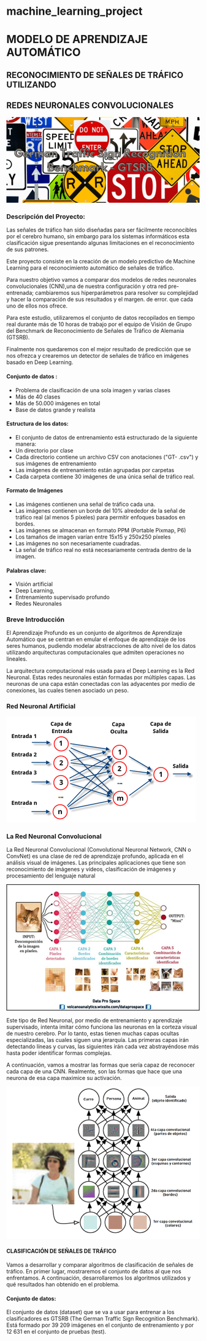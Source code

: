 # machine_learning_project
# MODELO DE APRENDIZAJE AUTOMÁTICO 

## RECONOCIMIENTO DE SEÑALES DE TRÁFICO UTILIZANDO 

## REDES NEURONALES CONVOLUCIONALES


![Image text](https://github.com/karinaic/machine_learning_project/blob/main/resources/german_trafic_.png)

### Descripción del Proyecto:

Las señales de tráfico han sido diseñadas para ser fácilmente reconocibles por el cerebro humano, sin embargo para los sistemas informáticos esta clasificación sigue presentando algunas limitaciones en el reconocimiento de sus patrones.

Este proyecto consiste en la creación de un modelo predictivo de Machine Learning para el reconocimiento automático de señales de tráfico.

Para nuestro objetivo vamos a comparar dos modelos de redes neuronales convolucionales (CNN),una de nuestra configuración y otra red pre-entrenada; cambiaremos sus hiperparámetros para resolver su complejidad y hacer la comparación de sus resultados y el margen. de error. que cada uno de ellos nos ofrece.

Para este estudio, utilizaremos el conjunto de datos recopilados en tiempo real durante más de 10 horas de trabajo por el equipo de Visión de Grupo del Benchmark de Reconocimiento de Señales de Tráfico de Alemania (GTSRB).

Finalmente nos quedaremos con el mejor resultado de predicción que se nos ofrezca y crearemos un detector de señales de tráfico en imágenes basado en Deep Learning.

#### Conjunto de datos : 

+ Problema de clasificación de una sola imagen y varias clases
+ Más de 40 clases
+ Más de 50.000 imágenes en total
+ Base de datos grande y realista

#### Estructura de los datos:

+ El conjunto de datos  de entrenamiento está estructurado de la siguiente manera:
+ Un directorio por clase
+ Cada directorio contiene un archivo CSV con anotaciones ("GT- <ClassID> .csv") y sus imágenes de entrenamiento
+ Las imágenes de entrenamiento están agrupadas por carpetas
+ Cada carpeta contiene 30 imágenes de una única señal de tráfico real.

#### Formato de Imágenes

+ Las imágenes contienen una señal de tráfico cada una.
+ Las imágenes contienen un borde del 10% alrededor de la señal de tráfico real (al menos 5 píxeles) para permitir enfoques basados ​​en bordes.
+ Las imágenes se almacenan en formato PPM (Portable Pixmap, P6)
+ Los tamaños de imagen varían entre 15x15 y 250x250 píxeles
+ Las imágenes no son necesariamente cuadradas.
+ La señal de tráfico real no está necesariamente centrada dentro de la imagen.

#### Palabras clave:
+   Visión artificial
+   Deep Learning,
+   Entrenamiento supervisado profundo
+   Redes Neuronales

### Breve Introducción

El Aprendizaje Profundo es un conjunto de algoritmos de Aprendizaje Automático que se 
centran en emular el enfoque de aprendizaje de los seres humanos, pudiendo modelar 
abstracciones de alto nivel de los datos utilizando arquitecturas computacionales que admiten 
operaciones no lineales. 

La arquitectura computacional más usada para el Deep Learning es la Red Neuronal. Estas redes 
neuronales están formadas por múltiples capas. Las neuronas de una capa están conectadas con 
las adyacentes por medio de conexiones, las cuales tienen asociado un peso.

### Red Neuronal Artificial

![imagen](https://github.com/karinaic/machine_learning_project/blob/main/resources/red_neuronal_artificial.png)

### La Red Neuronal Convolucional
La Red Neuronal Convolucional (Convolutional Neuronal Network, CNN o ConvNet) es una clase
de red de aprendizaje profundo, aplicada en el análisis visual de imágenes. Las principales 
aplicaciones que tiene son reconocimiento de imágenes y vídeos, clasificación de imágenes y 
procesamiento del lenguaje natural

![imagen](https://github.com/karinaic/machine_learning_project/blob/main/resources/cnn.jpg)

Este tipo de Red Neuronal, por medio de entrenamiento y aprendizaje supervisado, intenta 
imitar cómo funciona las neuronas en la corteza visual de nuestro cerebro. Por lo tanto, estas 
tienen muchas capas ocultas especializadas, las cuales siguen una jerarquía. Las primeras capas 
irán detectando líneas y curvas, las siguientes irán cada vez abstrayéndose más hasta poder 
identificar formas complejas. 

A continuación, vamos a mostrar las formas que sería capaz de reconocer cada capa de una CNN.
Realmente, son las formas que hace que una neurona de esa capa maximice su activación.

![imagen](https://github.com/karinaic/machine_learning_project/blob/main/resources/ejemplo_imagen.png)

#### CLASIFICACIÓN DE SEÑALES DE TRÁFICO 

Vamos a desarrollar y comparar algoritmos de clasificación de señales de tráfico. 
En primer lugar, mostraremos el conjunto de datos al que nos enfrentamos. A continuación, 
desarrollaremos los algoritmos utilizados y qué resultados han obtenido en el problema.

#### Conjunto de datos:

El conjunto de datos (dataset) que se va a usar para entrenar a los clasificadores es GTSRB (The 
German Traffic Sign Recognition Benchmark).
Está formado por 39 209 imágenes en el conjunto de entrenamiento y por 12 631 en el conjunto 
de pruebas (test). 
